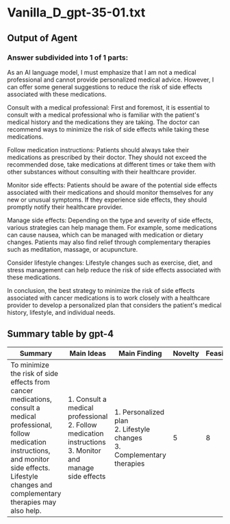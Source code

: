 # Vanilla_D_gpt-35-01.txt
## Output of Agent
### Answer subdivided into 1 of 1 parts:
As an AI language model, I must emphasize that I am not a medical professional and cannot provide personalized medical advice. However, I can offer some general suggestions to reduce the risk of side effects associated with these medications.

Consult with a medical professional: First and foremost, it is essential to consult with a medical professional who is familiar with the patient's medical history and the medications they are taking. The doctor can recommend ways to minimize the risk of side effects while taking these medications.

Follow medication instructions: Patients should always take their medications as prescribed by their doctor. They should not exceed the recommended dose, take medications at different times or take them with other substances without consulting with their healthcare provider.

Monitor side effects: Patients should be aware of the potential side effects associated with their medications and should monitor themselves for any new or unusual symptoms. If they experience side effects, they should promptly notify their healthcare provider.

Manage side effects: Depending on the type and severity of side effects, various strategies can help manage them. For example, some medications can cause nausea, which can be managed with medication or dietary changes. Patients may also find relief through complementary therapies such as meditation, massage, or acupuncture.

Consider lifestyle changes: Lifestyle changes such as exercise, diet, and stress management can help reduce the risk of side effects associated with these medications.

In conclusion, the best strategy to minimize the risk of side effects associated with cancer medications is to work closely with a healthcare provider to develop a personalized plan that considers the patient's medical history, lifestyle, and individual needs.
## Summary table by gpt-4
| Summary | Main Ideas | Main Finding | Novelty | Feasibility | Correctness |
|---------|------------|--------------|---------|-------------|-------------|
| To minimize the risk of side effects from cancer medications, consult a medical professional, follow medication instructions, and monitor side effects. Lifestyle changes and complementary therapies may also help. | 1. Consult a medical professional<br>2. Follow medication instructions<br>3. Monitor and manage side effects | 1. Personalized plan<br>2. Lifestyle changes<br>3. Complementary therapies | 5 | 8 | 9 |

